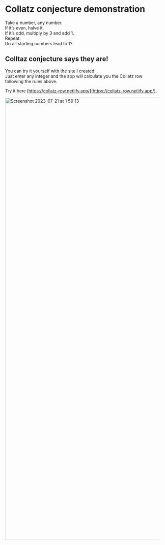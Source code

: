 # Collatz conjecture demonstration

Take a number, any number.\
If it’s even, halve it.\
If it’s odd, multiply by 3 and add 1.\
Repeat.\
Do all starting numbers lead to 1?

## Colltaz conjecture says they are!

You can try it yourself with the site I created.\
Just enter any integer and the app will calculate you the Collatz row following the rules above.  

Try it here [https://collatz-row.netlify.app/](https://collatz-row.netlify.app/).

<img width="1440" alt="Screenshot 2023-07-21 at 1 59 13" src="https://github.com/Pavel-Kliukin/Collatz_conjecture_React/assets/98514950/060fe1be-450a-4ff4-80af-5f2fa5daed4f">


